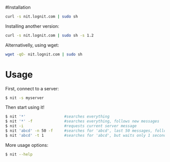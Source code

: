 #Installation

```sh
curl -s nit.lognit.com | sudo sh
```

Installing another version:

```sh
curl -s nit.lognit.com | sudo sh -s 1.2
```

Alternativelly, using wget:

```sh
wget -qO- nit.lognit.com | sudo sh
```

# Usage

First, connect to a server:

```sh
$ nit -s myserver
```

Then start using it!

```sh
$ nit '*'                 #searches everything
$ nit '*' -f              #searches everything, follows new messages
$ nit -i                  #requests current server message
$ nit 'abcd' -n 50 -f     #searches for 'abcd', last 50 messages, following new messages
$ nit 'abcd' -t 1         #searches for 'abcd', but waits only 1 second to all lognit nodes to respond.
```

More usage options:

```sh
$ nit --help
```

